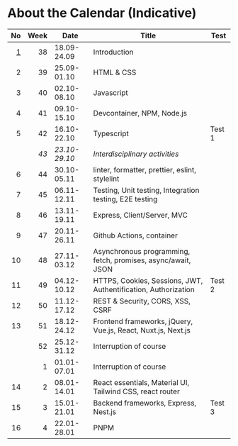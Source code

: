 # About the Calendar (Indicative)

| No                            | Week | Date          | Title                                                          | Test   |
|------------------------------:|-----:|---------------|----------------------------------------------------------------|--------|
| [1](../weeks/week-1/index.md) |   38 | 18.09-24.09   | Introduction                                                   |        |
|                             2 |   39 | 25.09-01.10   | HTML & CSS                                                     |        |
|                             3 |   40 | 02.10-08.10   | Javascript                                                     |        |
|                             4 |   41 | 09.10-15.10   | Devcontainer, NPM, Node.js                                     |        |
|                             5 |   42 | 16.10-22.10   | Typescript                                                     | Test 1 |
|                               | _43_ | _23.10-29.10_ | _Interdisciplinary activities_                                 |        |
|                             6 |   44 | 30.10-05.11   | linter, formatter, prettier, eslint, stylelint                 |        |
|                             7 |   45 | 06.11-12.11   | Testing, Unit testing, Integration testing, E2E testing        |        |
|                             8 |   46 | 13.11-19.11   | Express, Client/Server, MVC                                    |        |
|                             9 |   47 | 20.11-26.11   | Github Actions, container                                      |        |
|                            10 |   48 | 27.11-03.12   | Asynchronous programming, fetch, promises, async/await, JSON   |        |
|                            11 |   49 | 04.12-10.12   | HTTPS, Cookies, Sessions, JWT, Authentification, Authorization | Test 2 |
|                            12 |   50 | 11.12-17.12   | REST & Security, CORS, XSS, CSRF                               |        |
|                            13 |   51 | 18.12-24.12   | Frontend frameworks, jQuery, Vue.js, React, Nuxt.js, Next.js   |        |
|                               |   52 | 25.12-31.12   | Interruption of course                                         |        |
|                               |    1 | 01.01-07.01   | Interruption of course                                         |        |
|                            14 |    2 | 08.01-14.01   | React essentials, Material UI, Tailwind CSS, react router      |        |
|                            15 |    3 | 15.01-21.01   | Backend frameworks, Express, Nest.js                           | Test 3 |
|                            16 |    4 | 22.01-28.01   | PNPM                                                           |        |

